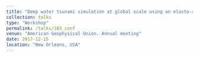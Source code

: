 ```yaml
---
title: "Deep water tsunami simulation at global scale using an elasto-acoustic approach"
collection: talks
type: "Workshop"
permalink: /talks/103_conf
venue: "American Geophysical Union. Annual meeting"
date: 2017-12-15
location: "New Orleans, USA"
---
```

